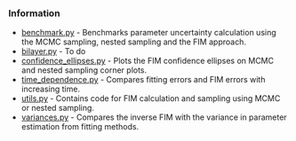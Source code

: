 ### Information
* [benchmark.py](/information/benchmark.py) - Benchmarks parameter uncertainty calculation using the MCMC sampling, nested sampling and the FIM approach.
* [bilayer.py](/information/bilayer.py) - To do
* [confidence_ellipses.py](/information/confidence_ellipses.py) - Plots the FIM confidence ellipses on MCMC and nested sampling corner plots.
* [time_dependence.py](/information/time_dependence.py) - Compares fitting errors and FIM errors with increasing time.
* [utils.py](/information/time_dependence.py) - Contains code for FIM calculation and sampling using MCMC or nested sampling.
* [variances.py](/information/variances.py) - Compares the inverse FIM with the variance in parameter estimation from fitting methods.
